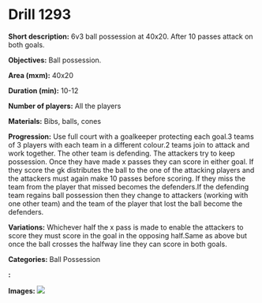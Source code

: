 # Drill 1293

**Short description:**
6v3 ball possession at 40x20. After 10 passes attack on both goals.

**Objectives:**
Ball possession.

**Area (mxm):**
40x20

**Duration (min):**
10-12

**Number of players:**
All the players

**Materials:**
Bibs, balls, cones

**Progression:**
Use full court with a goalkeeper protecting each goal.3 teams of 3 players with each team in a different colour.2 teams join to attack and work together. The other team is defending. The attackers try to keep possession. Once they have made x  passes they can score in either goal. If they score the gk distributes the ball to the one of the attacking players and the attackers must again make 10 passes before scoring. If they miss the team from the player that missed becomes the defenders.If the defending team regains ball possession then they change to attackers (working with one other team) and the team of the player that lost the ball become the defenders.

**Variations:**
Whichever half the x pass is made to enable the attackers to score they must score in the goal in the opposing half.Same as above but once the ball crosses the halfway line they can score in both goals.

**Categories:**
Ball Possession

**:**


**Images:**
![](https://www.coachingfutsal.com/\images\8c3714eb-b217-49e2-92eb-57fa6a29906f_105.png)

